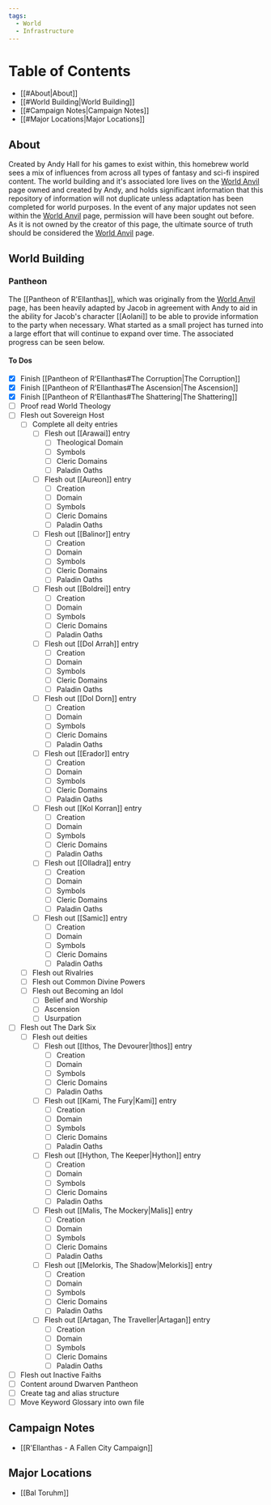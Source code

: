 ```yaml
---
tags:
  - World
  - Infrastructure
---
```

# Table of Contents
- [[#About|About]]
- [[#World Building|World Building]]
- [[#Campaign Notes|Campaign Notes]]
- [[#Major Locations|Major Locations]]

## About
Created by Andy Hall for his games to exist within, this homebrew world sees a mix of influences from across all types of fantasy and sci-fi inspired content. The world building and it's associated lore lives on the [World Anvil](https://www.worldanvil.com/w/r-ellanthas-hidden-town-gm) page owned and created by Andy, and holds significant information that this repository of information will not duplicate unless adaptation has been completed for world purposes. In the event of any major updates not seen within the [World Anvil](https://www.worldanvil.com/w/r-ellanthas-hidden-town-gm) page, permission will have been sought out before. As it is not owned by the creator of this page, the ultimate source of truth should be considered the [World Anvil](https://www.worldanvil.com/w/r-ellanthas-hidden-town-gm) page.
## World Building
### Pantheon
The [[Pantheon of R'Ellanthas]], which was originally from the [World Anvil](https://www.worldanvil.com/w/r-ellanthas-hidden-town-gm) page, has been heavily adapted by Jacob in agreement with Andy to aid in the ability for Jacob's character [[Aolani]] to be able to provide information to the party when necessary. What started as a small project has turned into a large effort that will continue to expand over time. The associated progress can be seen below. 
#### To Dos
- [x] Finish [[Pantheon of R'Ellanthas#The Corruption|The Corruption]]
- [x] Finish [[Pantheon of R'Ellanthas#The Ascension|The Ascension]]
- [x] Finish [[Pantheon of R'Ellanthas#The Shattering|The Shattering]]
- [ ] Proof read World Theology
- [ ] Flesh out Sovereign Host
	- [ ] Complete all deity entries
		- [ ] Flesh out [[Arawai]] entry
			- [ ] Theological Domain
			- [ ] Symbols
			- [ ] Cleric Domains
			- [ ] Paladin Oaths
		- [ ] Flesh out [[Aureon]] entry
			- [ ] Creation
			- [ ] Domain
			- [ ] Symbols
			- [ ] Cleric Domains
			- [ ] Paladin Oaths
		- [ ] Flesh out [[Balinor]] entry
			- [ ] Creation
			- [ ] Domain
			- [ ] Symbols
			- [ ] Cleric Domains
			- [ ] Paladin Oaths
		- [ ] Flesh out [[Boldrei]] entry
			- [ ] Creation
			- [ ] Domain
			- [ ] Symbols
			- [ ] Cleric Domains
			- [ ] Paladin Oaths
		- [ ] Flesh out [[Dol Arrah]] entry
			- [ ] Creation
			- [ ] Domain
			- [ ] Symbols
			- [ ] Cleric Domains
			- [ ] Paladin Oaths
		- [ ] Flesh out [[Dol Dorn]] entry
			- [ ] Creation
			- [ ] Domain
			- [ ] Symbols
			- [ ] Cleric Domains
			- [ ] Paladin Oaths
		- [ ] Flesh out [[Erador]] entry
			- [ ] Creation
			- [ ] Domain
			- [ ] Symbols
			- [ ] Cleric Domains
			- [ ] Paladin Oaths
		- [ ] Flesh out [[Kol Korran]] entry
			- [ ] Creation
			- [ ] Domain
			- [ ] Symbols
			- [ ] Cleric Domains
			- [ ] Paladin Oaths
		- [ ] Flesh out [[Olladra]] entry
			- [ ] Creation
			- [ ] Domain
			- [ ] Symbols
			- [ ] Cleric Domains
			- [ ] Paladin Oaths
		- [ ] Flesh out [[Samic]] entry
			- [ ] Creation
			- [ ] Domain
			- [ ] Symbols
			- [ ] Cleric Domains
			- [ ] Paladin Oaths
	- [ ] Flesh out Rivalries
	- [ ] Flesh out Common Divine Powers
	- [ ] Flesh out Becoming an Idol
		- [ ] Belief and Worship
		- [ ] Ascension
		- [ ] Usurpation
- [ ] Flesh out The Dark Six
	- [ ] Flesh out deities
		- [ ] Flesh out [[Ithos, The Devourer|Ithos]] entry
			- [ ] Creation
			- [ ] Domain
			- [ ] Symbols
			- [ ] Cleric Domains
			- [ ] Paladin Oaths
		- [ ] Flesh out [[Kami, The Fury|Kami]] entry
			- [ ] Creation
			- [ ] Domain
			- [ ] Symbols
			- [ ] Cleric Domains
			- [ ] Paladin Oaths
		- [ ] Flesh out [[Hython, The Keeper|Hython]] entry
			- [ ] Creation
			- [ ] Domain
			- [ ] Symbols
			- [ ] Cleric Domains
			- [ ] Paladin Oaths
		- [ ] Flesh out [[Malis, The Mockery|Malis]] entry
			- [ ] Creation
			- [ ] Domain
			- [ ] Symbols
			- [ ] Cleric Domains
			- [ ] Paladin Oaths
		- [ ] Flesh out [[Melorkis, The Shadow|Melorkis]] entry
			- [ ] Creation
			- [ ] Domain
			- [ ] Symbols
			- [ ] Cleric Domains
			- [ ] Paladin Oaths
		- [ ] Flesh out [[Artagan, The Traveller|Artagan]] entry
			- [ ] Creation
			- [ ] Domain
			- [ ] Symbols
			- [ ] Cleric Domains
			- [ ] Paladin Oaths
- [ ] Flesh out Inactive Faiths
- [ ] Content around Dwarven Pantheon
- [ ] Create tag and alias structure
- [ ] Move Keyword Glossary into own file

## Campaign Notes
- [[R'Ellanthas - A Fallen City Campaign]]
## Major Locations
- [[Bal Toruhm]]
